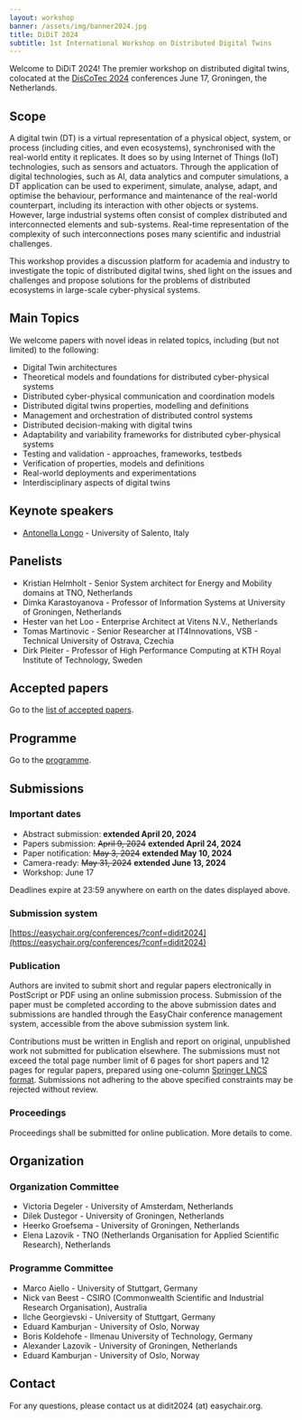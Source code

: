 ```yaml
---
layout: workshop
banner: /assets/img/banner2024.jpg
title: DiDiT 2024
subtitle: 1st International Workshop on Distributed Digital Twins
---
```

Welcome to DiDiT 2024! The premier workshop on distributed digital twins, colocated at the [DisCoTec 2024](https://www.discotec.org/2024/) conferences June 17, Groningen, the Netherlands. 

## Scope
A digital twin (DT) is a virtual representation of a physical object, system, or process (including cities, and even ecosystems), synchronised with the real-world entity it replicates.
It does so by using Internet of Things (IoT) technologies, such as sensors and actuators. Through the application of digital technologies, such as AI, data analytics and computer simulations, a DT application can be used to experiment, simulate, analyse, adapt, and optimise the behaviour, performance and maintenance of the real-world counterpart, including its interaction with other objects or systems. However, large industrial systems often consist of complex distributed and interconnected elements and sub-systems. Real-time representation of the complexity of such interconnections poses many scientific and industrial challenges.

This workshop provides a discussion platform for academia and industry to investigate the topic of distributed digital twins, shed light on the issues and challenges and propose solutions for the problems of distributed ecosystems in large-scale cyber-physical systems.

## Main Topics
We welcome papers with novel ideas in related topics, including (but not limited) to the following:
* Digital Twin architectures
* Theoretical models and foundations for distributed cyber-physical systems
* Distributed cyber-physical communication and coordination models
* Distributed digital twins properties, modelling and definitions
* Management and orchestration of distributed control systems
* Distributed decision-making with digital twins
* Adaptability and variability frameworks for distributed cyber-physical systems
* Testing and validation - approaches, frameworks, testbeds
* Verification of properties, models and definitions
* Real-world deployments and experimentations
* Interdisciplinary aspects of digital twins

## Keynote speakers
* [Antonella Longo](https://www.unisalento.it/scheda-utente/-/people/antonella.longo) - University of Salento, Italy

## Panelists
* Kristian Helmholt - Senior System architect for Energy and Mobility domains at TNO, Netherlands
* Dimka Karastoyanova - Professor of Information Systems at University of Groningen, Netherlands
* Hester van het Loo - Enterprise Architect at Vitens N.V., Netherlands
* Tomas Martinovic - Senior Researcher at IT4Innovations, VSB - Technical University of Ostrava, Czechia
* Dirk Pleiter - Professor of High Performance Computing at KTH Royal Institute of Technology, Sweden

## Accepted papers

Go to the [list of accepted papers](papers.markdown).

## Programme

Go to the [programme](programme.markdown).

## Submissions

### Important dates
* Abstract submission: **extended April 20, 2024**
* Papers submission: ~~April 9, 2024~~ **extended April 24, 2024**
* Paper notification: ~~May 3, 2024~~ **extended May 10, 2024**
* Camera-ready: ~~May 31, 2024~~ **extended June 13, 2024**
* Workshop: June 17

Deadlines expire at 23:59 anywhere on earth on the dates displayed above.

### Submission system
[https://easychair.org/conferences/?conf=didit2024](https://easychair.org/conferences/?conf=didit2024)

### Publication
Authors are invited to submit short and regular papers electronically in PostScript or PDF using an online submission process. Submission of the paper must be completed according to the above submission dates and submissions are handled through the EasyChair conference management system, accessible from the above submission system link.

Contributions must be written in English and report on original, unpublished work not submitted for publication elsewhere. The submissions must not exceed the total page number limit of 6 pages for short papers and 12 pages for regular papers, prepared using one-column [Springer LNCS format](https://www.springer.com/gp/computer-science/lncs/conference-proceedings-guidelines). Submissions not adhering to the above specified constraints may be rejected without review.

### Proceedings
Proceedings shall be submitted for online publication. More details to come.

## Organization

### Organization Committee
* Victoria Degeler - University of Amsterdam, Netherlands
* Dilek Dustegor - University of Groningen, Netherlands
* Heerko Groefsema - University of Groningen, Netherlands
* Elena Lazovik - TNO (Netherlands Organisation for Applied Scientific Research), Netherlands

### Programme Committee
* Marco Aiello - University of Stuttgart, Germany
* Nick van Beest - CSIRO (Commonwealth Scientific and Industrial Research Organisation), Australia
* Ilche Georgievski - University of Stuttgart, Germany
* Eduard Kamburjan - University of Oslo, Norway
* Boris Koldehofe - Ilmenau University of Technology, Germany
* Alexander Lazovik - University of Groningen, Netherlands
* Eduard Kamburjan - University of Oslo, Norway

## Contact

For any questions, please contact us at didit2024 (at) easychair.org.
